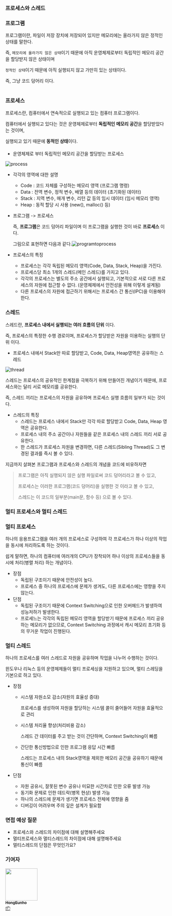 ### 프로세스와 스레드

### 프로그램

프로그램이란, 파일이 저장 장치에 저장되어 있지만 메모리에는 올라가지 않은 정적인 상태를 말한다.

즉, `메모리에 올라가지 않은 상태`이기 때문에 아직 운영체제로부터 독립적인 메모리 공간을 할당받지 않은 상태이며

`정적인 상태`이기 때문에 아직 실행되지 않고 가만히 있는 상태이다. 

즉, 그냥 코드 덩어리 이다.

#

### 프로세스

프로세스란, 컴퓨터에서 연속적으로 실행되고 있는 컴퓨터 프로그램이다.

컴퓨터에서 실행되고 있다는 것은 운영체제로부터 **독립적인 메모리 공간**을 할당받았다는 것이며, 

실행되고 있기 때문에 **동적인 상태**이다.

####

- 운영체제로 부터 독립적인 메모리 공간을 할당받는 프로세스

![process](/img/computer_architecture_and_OS/process_and_thread/process.png)



- 각각의 영역에 대한 설명
  - Code : 코드 자체를 구성하는 메모리 영역 (프로그램 명령)
  - Data : 전역 변수, 정적 변수, 배열 등의 데이터 (초기화된 데이터)
  - Stack : 지역 변수, 매개 변수, 리턴 값 등의 임시 데이터 (임시 메모리 영역)
  - Heap : 동적 할당 시 사용 (new(), malloc() 등)



- 프로그램 -> 프로세스

  즉, **프로그램**은 코드 덩어리 파일이며 이 프로그램을 실행한 것이 바로 **프로세스** 이다.

  그림으로 표현하면 다음과 같다.![programtoprocess](/img/computer_architecture_and_OS/process_and_thread/programtoprocess.png)

- 프로세스의 특징

  - 프로세스는 각각 독립된 메모리 영역(Code, Data, Stack, Heap)을 가진다.
  - 프로세스당 최소 1개의 스레드(메인 스레드)를 가지고 있다.
  - 각각의 프로세스는 별도의 주소 공간에서 실행되고, 기본적으로 서로 다른 프로세스의 자원에 접근할 수 없다. (운영체제에서 안전성을 위해 이렇게 설계됨)
  - 다른 프로세스의 자원에 접근하기 위해서는 프로세스 간 통신(IPC)을 이용해야 한다.

####

### 스레드

스레드란, **프로세스 내에서 실행되는 여러 흐름의 단위** 이다.

즉, 프로세스의 특정한 수행 경로이며, 프로세스가 할당받은 자원을 이용하는 실행의 단위 이다.



- 프로세스 내에서 Stack만 따로 할당받고, Code, Data, Heap영역은 공유하는 스레드

![thread](/img/computer_architecture_and_OS/process_and_thread/thread.png)

스레드는 프로세스의 공유적인 한계점을 극복하기 위해 만들어진 개념이기 때문에, 프로세스와는 달리 서로 메모리를 공유한다.

즉, 스레드 끼리는 프로세스의 자원을 공유하며 프로세스 실행 흐름의 일부가 되는 것이다.



- 스레드의 특징
  - 스레드는 프로세스 내에서 Stack만 각각 따로 할당받고 Code, Data, Heap 영역은 공유한다.
  - 프로세스 내의 주소 공간이나 자원들을 같은 프로세스 내의 스레드 끼리 서로 공유한다.
  - 한 스레드가 프로세스 자원을 변경하면, 다른 스레드(Sibling Thread)도 그 변경된 결과를 즉시 볼 수 있다.



지금까지 살펴본 프로그램과 프로세스와 스레드의 개념을 코드에 비유하자면

> 프로그램은 아직 실행되지 않은 실행 파일로써 코드 덩어리라고 볼 수 있고,
>
> 프로세스는 이러한 프로그램(코드 덩어리)을 실행한 것 이라고 볼 수 있고,
>
> 스레드는 이 코드의 일부분(main문, 함수 등) 으로 볼 수 있다.



### 멀티 프로세스와 멀티 스레드

### 멀티 프로세스

하나의 응용프로그램을 여러 개의 프로세스로 구성하여 각 프로세스가 하나 이상의 작업을 동시에 처리하도록 하는 것이다.

쉽게 말하면, 하나의 컴퓨터에 여러개의 CPU가 장착되어 하나 이상의 프로세스들을 동시에 처리(병렬 처리) 하는 개념이다.

- 장점
  - 독립된 구조이기 때문에 안전성이 높다.
  - 프로세스 중 하나의 프로세스에 문제가 생겨도, 다른 프로세스에는 영향을 주지 않는다.
- 단점
  - 독립된 구조이기 때문에 Context Switching으로 인한 오버헤드가 발생하여 성능저하가 발생한다.
  - 프로세느는 각각의 독립된 메모리 영역을 할당받기 때문에 프로세스 끼리 공유하는 메모리가 없으므로, Context Switching 과정에서 캐시 메모리 초기화 등의 무거운 작업이 진행된다.

####

### 멀티 스레드

하나의 프로세스를 여러 스레드로 자원을 공유하며 작업을 나누어 수행하는 것이다.

윈도우나 리눅스 등의 운영체제들이 멀티 프로세싱을 지원하고 있으며, 멀티 스레딩을 기본으로 하고 있다.

- 장점

  - 시스템 자원소모 감소(자원의 효율성 증대) 

    프로세스를 생성하여 자원을 할당하는 시스템 콜이 줄어들어 자원을 효율적으로 관리

  - 시스템 처리율 향상(처리비용 감소)

    스레드 간 데이터를 주고 받는 것이 간단하며, Context Switching이 빠름

  - 간단한 통신방법으로 인한 프로그램 응답 시간 빠름

    스레드는 프로세스 내의 Stack영역을 제외한 메모리 공간을 공유하기 때문에 통신이 빠름

- 단점

  - 자원 공유시, 잘못된 변수 공유나 미묘한 시간차로 인한 오류 발생 가능
  - 동기화 문제로 인한 데드락(병목 현상) 발생 가능
  - 하나의 스레드에 문제가 생기면 프로세스 전체에 영향을 줌
  - 디버깅이 어려우며 주의 깊은 설계가 필요함

####

### 면접 예상 질문

- 프로세스와 스레드의 차이점에 대해 설명해주세요
- 멀티프로세스와 멀티스레드의 차이점에 대해 설명해주세요
- 멀티스레드의 단점은 무엇인가요?



### 기여자

<td align="center"><a href="http://hongcoding.tistory.com"><img src="https://avatars.githubusercontent.com/u/46186664?v=4?s=100" width="100px;" alt=""/><br /><sub><b>HongEunho</b></sub></a><br /><a href="#platform-HongEunho" title="Packaging/porting to new platform">📦</a></td>